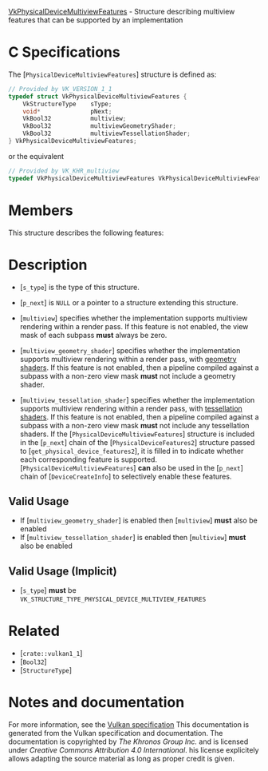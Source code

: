 [VkPhysicalDeviceMultiviewFeatures](https://www.khronos.org/registry/vulkan/specs/1.3-extensions/man/html/VkPhysicalDeviceMultiviewFeatures.html) - Structure describing multiview features that can be supported by an implementation

# C Specifications
The [`PhysicalDeviceMultiviewFeatures`] structure is defined as:
```c
// Provided by VK_VERSION_1_1
typedef struct VkPhysicalDeviceMultiviewFeatures {
    VkStructureType    sType;
    void*              pNext;
    VkBool32           multiview;
    VkBool32           multiviewGeometryShader;
    VkBool32           multiviewTessellationShader;
} VkPhysicalDeviceMultiviewFeatures;
```
or the equivalent
```c
// Provided by VK_KHR_multiview
typedef VkPhysicalDeviceMultiviewFeatures VkPhysicalDeviceMultiviewFeaturesKHR;
```

# Members
This structure describes the following features:

# Description
- [`s_type`] is the type of this structure.
- [`p_next`] is `NULL` or a pointer to a structure extending this structure.

- [`multiview`] specifies whether the implementation supports multiview rendering within a render pass. If this feature is not enabled, the view mask of each subpass  **must**  always be zero.
- [`multiview_geometry_shader`] specifies whether the implementation supports multiview rendering within a render pass, with [geometry shaders](https://www.khronos.org/registry/vulkan/specs/1.3-extensions/html/vkspec.html#geometry). If this feature is not enabled, then a pipeline compiled against a subpass with a non-zero view mask  **must**  not include a geometry shader.
- [`multiview_tessellation_shader`] specifies whether the implementation supports multiview rendering within a render pass, with [tessellation shaders](https://www.khronos.org/registry/vulkan/specs/1.3-extensions/html/vkspec.html#tessellation). If this feature is not enabled, then a pipeline compiled against a subpass with a non-zero view mask  **must**  not include any tessellation shaders.
If the [`PhysicalDeviceMultiviewFeatures`] structure is included in the [`p_next`] chain of the
[`PhysicalDeviceFeatures2`] structure passed to
[`get_physical_device_features2`], it is filled in to indicate whether each
corresponding feature is supported.
[`PhysicalDeviceMultiviewFeatures`] **can**  also be used in the [`p_next`] chain of
[`DeviceCreateInfo`] to selectively enable these features.
## Valid Usage
-    If [`multiview_geometry_shader`] is enabled then [`multiview`] **must**  also be enabled
-    If [`multiview_tessellation_shader`] is enabled then [`multiview`] **must**  also be enabled

## Valid Usage (Implicit)
-  [`s_type`] **must**  be `VK_STRUCTURE_TYPE_PHYSICAL_DEVICE_MULTIVIEW_FEATURES`

# Related
- [`crate::vulkan1_1`]
- [`Bool32`]
- [`StructureType`]

# Notes and documentation
For more information, see the [Vulkan specification](https://www.khronos.org/registry/vulkan/specs/1.3-extensions/html/vkspec.html)
This documentation is generated from the Vulkan specification and documentation.
The documentation is copyrighted by *The Khronos Group Inc.* and is licensed under *Creative Commons Attribution 4.0 International*.
his license explicitely allows adapting the source material as long as proper credit is given.
        